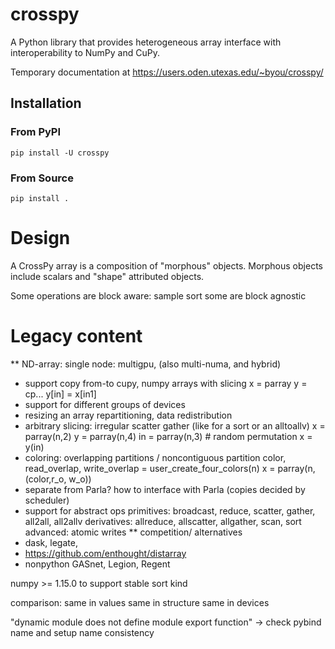 # crosspy
A Python library that provides heterogeneous array interface with interoperability to NumPy and CuPy.

Temporary documentation at https://users.oden.utexas.edu/~byou/crosspy/

## Installation

### From PyPI
```
pip install -U crosspy
```

### From Source
```
pip install .
```

# Design
A CrossPy array is a composition of "morphous" objects.
Morphous objects include scalars and "shape" attributed objects.

Some operations are block aware: sample sort
some are block agnostic

# Legacy content

** ND-array: single node: multigpu, (also multi-numa, and hybrid)
+ support copy from-to cupy, numpy arrays with slicing
  x = parray
  y = cp...
  y[in] = x[in1]
+ support for different groups of devices
+ resizing an array
  repartitioning, data redistribution
+ arbitrary slicing: irregular scatter gather (like for a sort or an alltoallv)
  x = parray(n,2)
  y = parray(n,4)
  in = parray(n,3) # random permutation
  x = y(in)
+ coloring: overlapping partitions / noncontiguous partition
  color, read_overlap, write_overlap = user_create_four_colors(n)
  x = parray(n, (color,r_o, w_o))
+ separate from Parla? how to interface with Parla (copies decided by scheduler)
+ support for abstract ops
  primitives: broadcast, reduce, scatter, gather, all2all, all2allv
  derivatives: allreduce, allscatter, allgather, scan, sort
  advanced: atomic writes
** competition/ alternatives
+ dask, legate,
+ https://github.com/enthought/distarray
+ nonpython
  GASnet, Legion, Regent


numpy >= 1.15.0 to support stable sort kind

comparison:
same in values
same in structure
same in devices

"dynamic module does not define module export function" -> check pybind name and setup name consistency